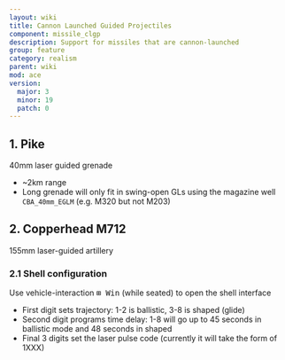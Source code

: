 ```yaml
---
layout: wiki
title: Cannon Launched Guided Projectiles
component: missile_clgp
description: Support for missiles that are cannon-launched
group: feature
category: realism
parent: wiki
mod: ace
version:
  major: 3
  minor: 19
  patch: 0
---
```


## 1. Pike

40mm laser guided grenade
- ~2km range
- Long grenade will only fit in swing-open GLs using the magazine well `CBA_40mm_EGLM` (e.g. M320 but not M203)

## 2. Copperhead M712

155mm laser-guided artillery

### 2.1 Shell configuration

Use vehicle-interaction <kbd>⊞&nbsp;Win</kbd> (while seated) to open the shell interface
- First digit sets trajectory: 1-2 is ballistic, 3-8 is shaped (glide)
- Second digit programs time delay: 1-8 will go up to 45 seconds in ballistic mode and 48 seconds in shaped
- Final 3 digits set the laser pulse code (currently it will take the form of 1XXX)
